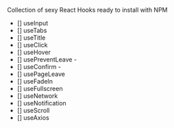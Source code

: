 Collection of sexy React Hooks ready to install with NPM

- [] useInput
- [] useTabs
- [] useTitle
- [] useClick
- [] useHover
- [] usePreventLeave -
- [] useConfirm -
- [] usePageLeave
- [] useFadeIn
- [] useFullscreen
- [] useNetwork
- [] useNotification
- [] useScroll
- [] useAxios
